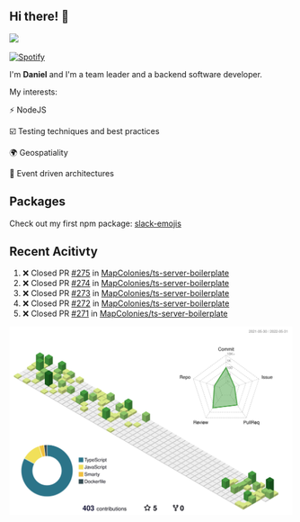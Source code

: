 ## Hi there! 👋

<p>
  <img src="https://github-readme-stats.vercel.app/api?username=syncush&theme=tokyonight">
</p>

[![Spotify](https://novatorem-rust.vercel.app/api/spotify)](https://open.spotify.com/user/syncush)

I'm **Daniel** and I'm a team leader and a backend software developer.

My interests:

⚡ NodeJS

☑️ Testing techniques and best practices

🌍 Geospatiality

🧠 Event driven architectures

## Packages
Check out my first npm package: [slack-emojis](https://www.npmjs.com/package/slack-emojis)

## Recent Acitivty
<!--START_SECTION:activity-->
1. ❌ Closed PR [#275](https://github.com/MapColonies/ts-server-boilerplate/pull/275) in [MapColonies/ts-server-boilerplate](https://github.com/MapColonies/ts-server-boilerplate)
2. ❌ Closed PR [#274](https://github.com/MapColonies/ts-server-boilerplate/pull/274) in [MapColonies/ts-server-boilerplate](https://github.com/MapColonies/ts-server-boilerplate)
3. ❌ Closed PR [#273](https://github.com/MapColonies/ts-server-boilerplate/pull/273) in [MapColonies/ts-server-boilerplate](https://github.com/MapColonies/ts-server-boilerplate)
4. ❌ Closed PR [#272](https://github.com/MapColonies/ts-server-boilerplate/pull/272) in [MapColonies/ts-server-boilerplate](https://github.com/MapColonies/ts-server-boilerplate)
5. ❌ Closed PR [#271](https://github.com/MapColonies/ts-server-boilerplate/pull/271) in [MapColonies/ts-server-boilerplate](https://github.com/MapColonies/ts-server-boilerplate)
<!--END_SECTION:activity-->

![contrib](./profile-3d-contrib/profile-green-animate.svg)
